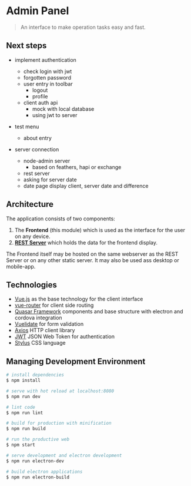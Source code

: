# Admin Panel

> An interface to make operation tasks easy and fast.

## Next steps

- implement authentication
  - check login with jwt
  - forgotten password
  - user entry in toolbar
    - logout
    - profile
  - client auth api
    - mock with local database  
    - using jwt to server

- test menu
  - about entry

- server connection
  - node-admin server
    - based on feathers, hapi or exchange
  - rest server
  - asking for server date
  - date page display client, server date and difference

## Architecture

The application consists of two components:

1. The **Frontend** (this module) which is used as the interface for the user on any device.
2. **[REST Server](https://github.com/alinex/node-admin)** which holds the data for the frontend display.

The Frontend itself may be hosted on the same webserver as the REST Server or on
any other static server. It may also be used ass desktop or mobile-app. 

## Technologies

- [Vue.js](https://vuejs.org/v2/guide/installation.html) as the base technology for the client interface
- [vue-router](https://router.vuejs.org/en/) for client side routing
- [Quasar Framework](http://quasar-framework.org/guide/) components and base structure with electron and cordova integration
- [Vuelidate](https://monterail.github.io/vuelidate/#getting-started) for form validation
- [Axios](https://github.com/axios/axios) HTTP client library
- [JWT](https://jwt.io/#debugger) JSON Web Token for authentication
- [Stylus](http://stylus-lang.com/) CSS language

## Managing Development Environment

``` bash
# install dependencies
$ npm install

# serve with hot reload at localhost:8080
$ npm run dev

# lint code
$ npm run lint

# build for production with minification
$ npm run build

# run the productive web
$ npm start

# serve development and electron development
$ npm run electron-dev

# build electron applications
$ npm run electron-build
```
